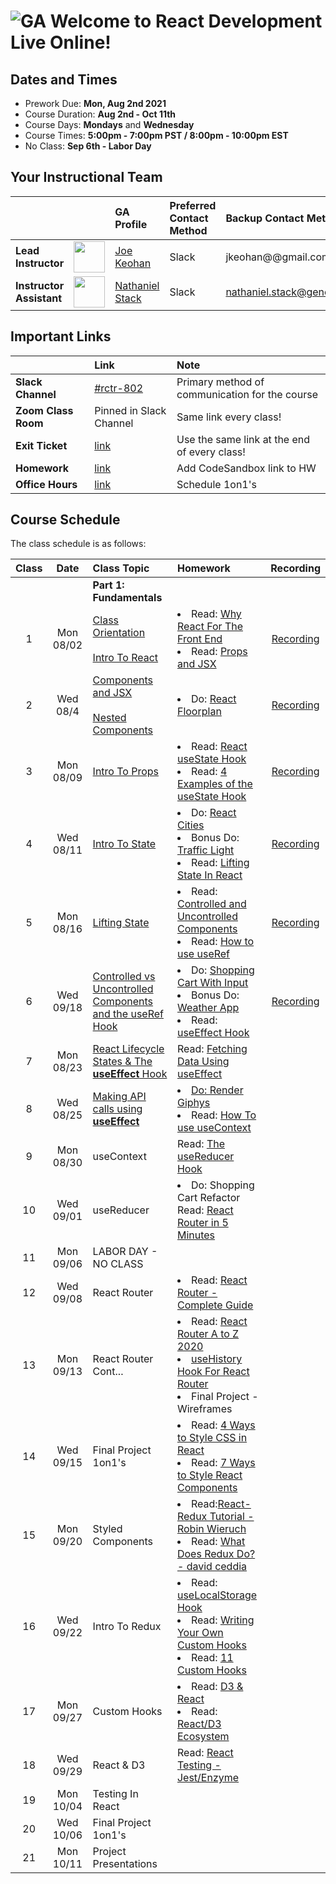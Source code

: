 # ![GA](https://ga-dash.s3.amazonaws.com/production/assets/logo-9f88ae6c9c3871690e33280fcf557f33.png) Welcome to React Development Live Online!

## Dates and Times

* Prework Due: **Mon, Aug 2nd 2021**
* Course Duration: **Aug 2nd - Oct 11th**
* Course Days: **Mondays** and **Wednesday**
* Course Times: **5:00pm - 7:00pm PST / 8:00pm - 10:00pm EST** 
* No Class: **Sep 6th - Labor Day**


## Your Instructional Team

| | | GA Profile | Preferred Contact Method | Backup Contact Method |
| :--- | :--- | :--- | :--- | :--- |
| **Lead Instructor** | <img src="https://i.imgur.com/QYb5xoN.png" height="50"> | [Joe Keohan](https://generalassemb.ly/instructors/joe-keohan/7866) | Slack | jkeohan@@gmail.com|
| **Instructor Assistant** | <img src="https://i.imgur.com/FmcnxV4.png" height="50"> |[Nathaniel Stack](https://generalassemb.ly/instructors/nathaniel-stack/22752) | Slack | nathaniel.stack@generalassemb.ly|


## Important Links

| | Link | Note | 
| :--- | :--- | :--- |
| **Slack Channel** | [#rctr-802]() | Primary method of communication for the course |
| **Zoom Class Room** | Pinned in Slack Channel | Same link every class! |
| **Exit Ticket** | [link](https://docs.google.com/forms/d/e/1FAIpQLScXC8fZxuNYXEWOIEcwZgGHkUqIW9EoFbrbGR5pVC3fIEfv_g/viewform) | Use the same link at the end of every class! |
| **Homework** | [link](https://docs.google.com/spreadsheets/d/1znSaQg63lTMiBTZCmFox-6ahVYti0gU_3LQ6V3vVpFo/edit#gid=566709901) | Add CodeSandbox link to HW |
| **Office Hours** | [link](https://docs.google.com/spreadsheets/d/1znSaQg63lTMiBTZCmFox-6ahVYti0gU_3LQ6V3vVpFo/edit#gid=1977257351) | Schedule 1on1's |



## Course Schedule

The class schedule is as follows:


| Class | Date | Class Topic | Homework | Recording |
| :---: | :---: | :--- | :--- | :---: |
||| **Part 1: Fundamentals** |
| 1  | Mon 08/02 | [Class Orientation](https://github.com/jkeohan/rctr-8-2-21/blob/main/w01d01/orientation.md)<br><br>[Intro To React](https://github.com/jkeohan/rctr-8-2-21/blob/main/w01d01/intro-to-react.md) | <li>Read: [Why React For The Front End](https://www.cloudways.com/blog/why-reactjs-for-front-end/)</li><li>Read: [Props and JSX](https://www.freecodecamp.org/news/react-components-jsx-props-for-beginners/)</li>| [Recording](https://youtu.be/5KhuVZcmyCY) |
| 2  | Wed 08/4 | [Components and JSX](https://github.com/jkeohan/rctr-8-2-21/blob/main/w01d02/components-and-jsx.md)<br><br>[Nested Components](https://github.com/jkeohan/rctr-8-2-21/blob/main/w01d02/nested-compnents.md)| <li>Do: [React Floorplan](https://github.com/jkeohan/rctr-8-2-21/blob/main/homework/w01/react-floorplan.md)</li>  </li> | [Recording](https://generalassembly.zoom.us/rec/share/XPF8ICc0CEMuUuaY-RRs7IawlzLYuv524359VqEgH2NwuifH5KT6CPSiFzVqzCkz.QI5fSVlS_h5bBzeG?startTime=1628121229000) |
| 3  | Mon 08/09 |  [Intro To Props](https://github.com/jkeohan/rctr-8-2-21/blob/main/w02d03/intro-to-props.md)| <li>Read: [React useState Hook](https://www.robinwieruch.de/react-usestate-hook)<li>Read: [4 Examples of the useState Hook](https://daveceddia.com/usestate-hook-examples/)</li> | [Recording](https://generalassembly.zoom.us/rec/share/HRUWdhLD8sxPW4Sg3yrU0RpdaRlrlwO5G9sncmE-yw1y5rAF7Tiq23GI1Arnx1CD.bljJqqnhY_04FJ9r?startTime=1628553265000)  |
| 4  | Wed 08/11 | [Intro To State](https://github.com/jkeohan/rctr-8-2-21/blob/main/w02d04/intro-to-state.md)  | <li> Do: [React Cities](https://github.com/jkeohan/rctr-8-2-21/blob/main/homework/w02/react_cities.md)</li><li>Bonus Do: [Traffic Light](https://github.com/jkeohan/rctr-8-2-21/blob/main/homework/w02/traffic_light.md)</li><li>Read: [Lifting State In React](https://www.robinwieruch.de/react-lift-state)</li> | [Recording](https://generalassembly.zoom.us/rec/share/DlraO1RdLlDeuN5LwM99dckFrRo3mnZbbG0-KWc9SKkfF1tnOioIVE6Kpt7NfNfb.c-790DjWDPhKQimn?startTime=1628726195000) |
| 5  | Mon 08/16 | [Lifting State](https://github.com/jkeohan/rctr-8-2-21/blob/main/w03d05/lifting-state.md) | <li>Read: [Controlled and Uncontrolled Components](https://medium.com/tech-tajawal/controlled-and-uncontrolled-components-in-react-6d5f260b46dd)</li> <li>Read: [How to use useRef](https://www.robinwieruch.de/react-ref?utm_campaign=Robin%20Wieruch%20-%20A%20Developer%27s%20Newsletter&utm_medium=email&utm_source=Revue%20newsletter)</li>| [Recording](https://youtu.be/foZulJ2E440) |
| 6  | Wed 09/18 | [Controlled vs Uncontrolled Components and the useRef Hook](https://github.com/jkeohan/rctr-8-2-21/blob/main/w03d06/controlled-uncontrolled-forms.md) |  <li>Do: [Shopping Cart With Input](https://github.com/jkeohan/rctr-8-2-21/blob/main/homework/w03/shoppingCart_with_input.md)</li><li>Bonus Do: [Weather App](https://github.com/jkeohan/rctr-8-2-21/blob/main/homework/w04/weather-app.md)</li><li>Read: [useEffect Hook](https://www.robinwieruch.de/react-hooks)</li> | [Recording](https://generalassembly.zoom.us/rec/share/r5WBWmzm8fQ04yyIARa5uAmE-y4jgQz3ErG0GBBsn03635IW205xGhLtMj-ITD7C.Xc1ivpqSiMa91dfo?startTime=1629330304000)| |
| 7  | Mon 08/23 | [React Lifecycle States & The **useEffect** Hook](https://github.com/jkeohan/rctr-8-2-21/blob/main/w04d07/intro-to-the-component.lfiecycle.md)|Read: [Fetching Data Using useEffect](https://www.robinwieruch.de/react-hooks-fetch-data) || |
| 8  | Wed 08/25 | [Making API calls using **useEffect**](https://github.com/jkeohan/rctr-8-2-21/blob/main/w04d08/intro-to-fetching-data.md) |<li>[Do: Render Giphys](https://github.com/jkeohan/rctr-8-2-21/blob/main/homework/w04/giphy.md)</li> <li>Read: [How To use useContext](https://www.robinwieruch.de/react-usecontext-hook)</li>|  | []() |
| 9  | Mon 08/30 | useContext | Read: [The useReducer Hook](https://www.robinwieruch.de/react-usereducer-hook)  | []() |
| 10  | Wed 09/01 | useReducer | <li>Do: Shopping Cart Refactor</li>Read: [React Router in 5 Minutes](https://www.freecodecamp.org/news/react-router-in-5-minutes/)  | []() |
| 11  | Mon 09/06 | LABOR DAY - NO CLASS |  |  |
| 12  | Wed 09/08 | React Router  | <li>Read: [React Router - Complete Guide](https://www.sitepoint.com/react-router-complete-guide/)</li> | []() |
| 13  | Mon 09/13 | React Router Cont... | <li>Read: [React Router A to Z 2020](https://medium.com/@SakibAdnan/react-router-a-to-z-2020-11310fb2e74a)</li><li>[useHistory Hook For React Router](https://medium.com/javascript-in-plain-english/navigating-your-react-app-with-the-usehistory-hook-c7c465bfc6f6)</li><li>Final Project - Wireframes</li> | []() |
| 14  | Wed 09/15|  Final Project 1on1's | <li>Read: [4 Ways to Style CSS in React](https://www.robinwieruch.de/react-css-styling)</li><li>Read: [7 Ways to Style React Components](https://www.sitepoint.com/react-components-styling-options/)</li>  |  |
| 15  | Mon 09/20 | Styled Components | <li>Read:[React-Redux Tutorial - Robin Wieruch](https://www.robinwieruch.de/react-redux-tutorial#redux-store)</li><li>Read: [What Does Redux Do? - david ceddia](https://daveceddia.com/what-does-redux-do/)</li> | []() |
| 16  | Wed 09/22 | Intro To Redux  | <li>Read: [useLocalStorage Hook](https://usehooks.com/useLocalStorage/)</li><li>Read: [Writing Your Own Custom Hooks](https://blog.bitsrc.io/writing-your-own-custom-hooks-4fbcf77e112e)</li><li>Read: [11 Custom Hooks](https://blog.bitsrc.io/11-useful-custom-react-hooks-for-your-next-app-c66307cf0f0c)</li>  | []() |
| 17 | Mon 09/27 | Custom Hooks | <li>Read: [D3 & React](https://wattenberger.com/blog/react-and-d3#creating-svg-elements)</li> <li>Read: [React/D3 Ecosystem](https://www.smashingmagazine.com/2018/02/react-d3-ecosystem/)</li> | []() |
| 18  | Wed 09/29 | React & D3 | Read: [React Testing - Jest/Enzyme](https://medium.com/javascript-in-plain-english/testing-in-react-part-1-types-tools-244107abf0c6)  | []() |
| 19  | Mon 10/04 | Testing In React | |  |
| 20  | Wed 10/06 |  Final Project 1on1's  |  |  |
| 21  | Mon 10/11 | Project Presentations |  |  |
